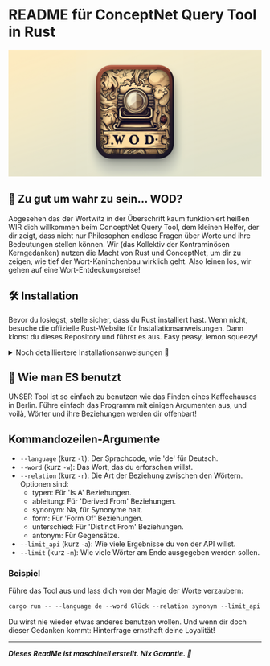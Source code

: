 # README für ConceptNet Query Tool in Rust
![app logo](media/wod.png)

## 🚀 Zu gut um wahr zu sein... WOD?
Abgesehen das der Wortwitz in der Überschrift kaum funktioniert heißen WIR dich willkommen beim ConceptNet Query Tool, dem kleinen Helfer, der dir zeigt, dass nicht nur Philosophen endlose Fragen über Worte und ihre Bedeutungen stellen können. Wir (das Kollektiv der Kontraminösen Kerngedanken) nutzen die Macht von Rust und ConceptNet, um dir zu zeigen, wie tief der Wort-Kaninchenbau wirklich geht. Also leinen los, wir gehen auf eine Wort-Entdeckungsreise!

## 🛠 Installation
Bevor du loslegst, stelle sicher, dass du Rust installiert hast. Wenn nicht, besuche die offizielle Rust-Website für Installationsanweisungen. Dann klonst du dieses Repository und führst es aus. Easy peasy, lemon squeezy!

<details>
    <summary>Noch detailliertere Installationsanweisungen 👀</summary>

## 🌟 Rust Installation

### Schritt 1: Rust Installieren
Rust ist eine moderne Programmiersprache, die für ihre Sicherheit und Schnelligkeit bekannt ist. Um unser Tool nutzen zu können, musst du zuerst Rust auf deinem Computer installieren. Keine Sorge, es ist einfacher als ein IKEA-Regal aufzubauen!

#### Für Windows-Nutzer:
1. Gehe zu [https://www.rust-lang.org/tools/install](https://www.rust-lang.org/tools/install) und lade das Installationsprogramm herunter.
2. Führe das heruntergeladene `.exe`-Installationsprogramm aus und folge den Anweisungen auf dem Bildschirm.
3. Sobald die Installation abgeschlossen ist, starte deinen Computer neu, um sicherzustellen, dass alle Änderungen übernommen werden.

### Schritt 2: Überprüfen der Installation
Um zu überprüfen, ob Rust erfolgreich installiert wurde, öffne ein Terminal und gib ein:
```powershell
rustc --version
```

Wenn alles geklappt hat, solltest du die Version von Rust sehen, die gerade installiert wurde.

## 🚀 Das Tool Global Verfügbar Machen

### Schritt 1: Kompilieren des Programms
1. Navigiere im Terminal zu dem Verzeichnis, in dem du das `ConceptNet Query Tool` gespeichert hast.
2. Führe den Befehl `cargo build --release` aus. Cargo, der Rust-Paketmanager, wird das Programm kompilieren.
3. Nach dem Kompilieren findest du die ausführbare Datei im `target/release`-Verzeichnis innerhalb deines Projektordners.

### Schritt 2: Hinzufügen zum Systempfad
Damit du das Programm von überall ausführen kannst, musst du den Pfad zur ausführbaren Datei deinem Systempfad hinzufügen.

#### Für Windows-Nutzer:
1. Suche nach "Umgebungsvariablen bearbeiten" in der Windows-Suche und öffne es.
2. Wähle "Umgebungsvariablen" und dann unter "Systemvariablen" die Variable "Path".
3. Klicke auf "Bearbeiten" und dann "Neu", füge den Pfad zum `target/release`-Verzeichnis hinzu.
4. Bestätige mit "OK" und starte deinen Computer neu.


### Schritt 3: Überprüfen
Nachdem du deinen Computer neu gestartet oder dein Terminal neu geladen hast, kannst du überprüfen, ob das Tool korrekt installiert wurde, indem du einfach `word_lookup` (oder den Namen deiner ausführbaren Datei) in dein Terminal eingibst.

---

Glückwunsch! Jetzt kannst du das `ConceptNet Query Tool` von überall aus in deinem Terminal ausführen und die Welt der Worte erkunden! 🎉

</details>

## 📜 Wie man ES benutzt
UNSER Tool ist so einfach zu benutzen wie das Finden eines Kaffeehauses in Berlin. Führe einfach das Programm mit einigen Argumenten aus, und voilà, Wörter und ihre Beziehungen werden dir offenbart!

## Kommandozeilen-Argumente
- `--language` (kurz `-l`): Der Sprachcode, wie 'de' für Deutsch.
- `--word` (kurz `-w`): Das Wort, das du erforschen willst.
- `--relation` (kurz `-r`): Die Art der Beziehung zwischen den Wörtern. Optionen sind:
  - typen: Für 'Is A' Beziehungen.
  - ableitung: Für 'Derived From' Beziehungen.
  - synonym: Na, für Synonyme halt.
  - form: Für 'Form Of' Beziehungen.
  - unterschied: Für 'Distinct From' Beziehungen.
  - antonym: Für Gegensätze.
- `--limit_api` (kurz `-a`): Wie viele Ergebnisse du von der API willst.
- `--limit` (kurz `-m`): Wie viele Wörter am Ende ausgegeben werden sollen.


### Beispiel
Führe das Tool aus und lass dich von der Magie der Worte verzaubern:

```powershell
cargo run -- --language de --word Glück --relation synonym --limit_api 1000 --limit 10
```

Du wirst nie wieder etwas anderes benutzen wollen. Und wenn dir doch dieser Gedanken kommt: Hinterfrage ernsthaft deine Loyalität!

---
***Dieses ReadMe ist maschinell erstellt. Nix Garantie. 🔆***